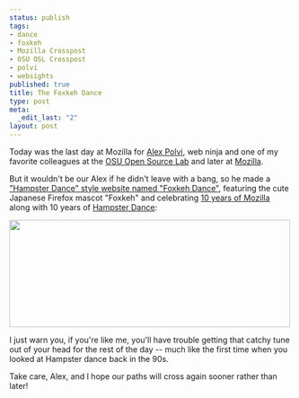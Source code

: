 ```yaml
--- 
status: publish
tags: 
- dance
- foxkeh
- Mozilla Crosspost
- OSU OSL Crosspost
- polvi
- websights
published: true
title: The Foxkeh Dance
type: post
meta: 
  _edit_last: "2"
layout: post
---
```

Today was the last day at Mozilla for <a href="http://alex.polvi.net/2008/08/07/polvinext/">Alex Polvi</a>, web ninja and one of my favorite colleagues at the <a href="http://osuosl.org">OSU Open Source Lab</a> and later at <a href="http://mozilla.com">Mozilla</a>.

But it wouldn't be our Alex if he didn't leave with a bang, so he made a <a href="http://foxkehdance.com/">"Hampster Dance" style website named "Foxkeh Dance"</a>, featuring the cute Japanese Firefox mascot "Foxkeh" and celebrating <a href="http://blog.mozilla.com/blog/2008/03/31/10-years-of-mozilla/">10 years of Mozilla</a> along with 10 years of <a href="http://en.wikipedia.org/wiki/The_Hampster_Dance">Hampster Dance</a>:

<a href="http://foxkehdance.com/"><img src="http://fredericiana.com/wp-content/uploads/2008/08/foxkeh-dance.jpg" alt="" title="The Foxkeh Dance" width="500" height="191" class="alignnone size-full wp-image-1459" /></a>

I just warn you, if you're like me, you'll have trouble getting that catchy tune out of your head for the rest of the day -- much like the first time when you looked at Hampster dance back in the 90s.

Take care, Alex, and I hope our paths will cross again sooner rather than later!
